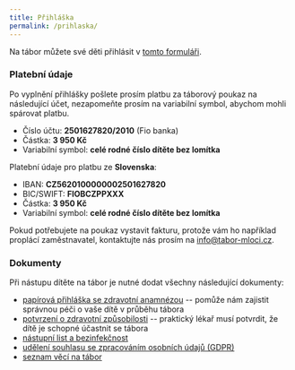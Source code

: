 ```yaml
---
title: Přihláška
permalink: /prihlaska/
---
```


Na tábor můžete své děti přihlásit v [tomto formuláři](https://docs.google.com/forms/d/e/1FAIpQLSeeW2p2kRdEJDeeoFCc9uMkOZzMPFotRDfc8EYaj4dNDcRrkg/viewform).

### Platební údaje

Po vyplnění přihlášky pošlete prosím platbu za táborový poukaz na následující
účet, nezapomeňte prosím na variabilní symbol, abychom mohli spárovat platbu.

* Číslo účtu: **2501627820/2010** (Fio banka)
* Částka: **3 950 Kč**
* Variabilní symbol: **celé rodné číslo dítěte bez lomítka**

Platební údaje pro platbu ze **Slovenska**:

* IBAN: **CZ5620100000002501627820**
* BIC/SWIFT: **FIOBCZPPXXX**
* Částka: **3 950 Kč**
* Variabilní symbol: **celé rodné číslo dítěte bez lomítka**

Pokud potřebujete na poukaz vystavit fakturu, protože vám ho například proplácí
zaměstnavatel, kontaktujte nás prosím na
<a href="mailto:info@tabor-mloci.cz">info@tabor-mloci.cz</a>.


### Dokumenty

Při nástupu dítěte na tábor je nutné dodat všechny následující dokumenty:

* [papírová přihláška se zdravotní anamnézou](/assets/doc/prihlaska_a_anamneza.pdf)
-- pomůže nám zajistit správnou péči o vaše dítě v průběhu tábora
* [potvrzení o zdravotní způsobilosti](/assets/doc/zdravotni_zpusobilost.pdf)
-- praktický lékař musí potvrdit, že dítě je schopné účastnit se tábora
* [nástupní list a bezinfekčnost](/assets/doc/nastupni_list_a_bezinfekcnost.pdf)
* [udělení souhlasu se zpracováním osobních údajů (GDPR)](/assets/doc/gdpr.pdf)
* [seznam věcí na tábor](/assets/doc/seznam_veci.pdf)
